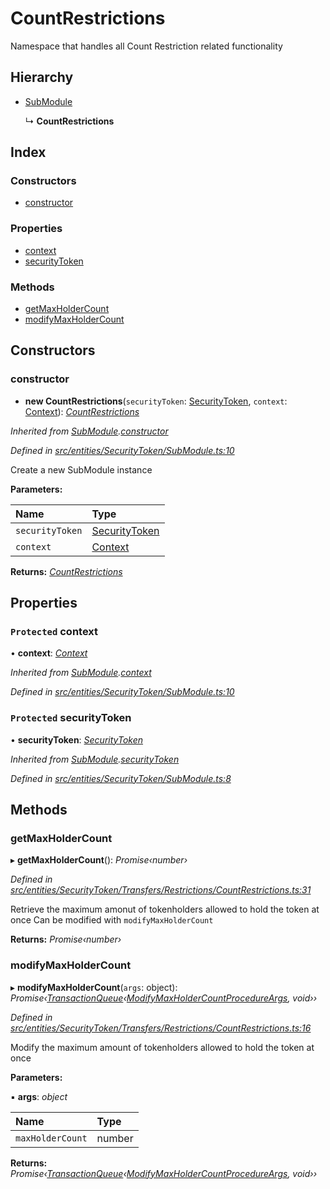 # CountRestrictions

Namespace that handles all Count Restriction related functionality

## Hierarchy

* [SubModule](../classes/_entities_securitytoken_submodule_.submodule.md)

  ↳ **CountRestrictions**

## Index

### Constructors

* [constructor](../classes/_entities_securitytoken_transfers_restrictions_countrestrictions_.countrestrictions.md#constructor)

### Properties

* [context](../classes/_entities_securitytoken_transfers_restrictions_countrestrictions_.countrestrictions.md#protected-context)
* [securityToken](../classes/_entities_securitytoken_transfers_restrictions_countrestrictions_.countrestrictions.md#protected-securitytoken)

### Methods

* [getMaxHolderCount](../classes/_entities_securitytoken_transfers_restrictions_countrestrictions_.countrestrictions.md#getmaxholdercount)
* [modifyMaxHolderCount](../classes/_entities_securitytoken_transfers_restrictions_countrestrictions_.countrestrictions.md#modifymaxholdercount)

## Constructors

### constructor

+ **new CountRestrictions**\(`securityToken`: [SecurityToken](../classes/_entities_securitytoken_securitytoken_.securitytoken.md), `context`: [Context](../classes/_context_.context.md)\): [_CountRestrictions_](../classes/_entities_securitytoken_transfers_restrictions_countrestrictions_.countrestrictions.md)

_Inherited from_ [_SubModule_](../classes/_entities_securitytoken_submodule_.submodule.md)_._[_constructor_](../classes/_entities_securitytoken_submodule_.submodule.md#constructor)

_Defined in_ [_src/entities/SecurityToken/SubModule.ts:10_](https://github.com/PolymathNetwork/polymath-sdk/blob/e8bbc1e/src/entities/SecurityToken/SubModule.ts#L10)

Create a new SubModule instance

**Parameters:**

| Name | Type |
| :--- | :--- |
| `securityToken` | [SecurityToken](../classes/_entities_securitytoken_securitytoken_.securitytoken.md) |
| `context` | [Context](../classes/_context_.context.md) |

**Returns:** [_CountRestrictions_](../classes/_entities_securitytoken_transfers_restrictions_countrestrictions_.countrestrictions.md)

## Properties

### `Protected` context

• **context**: [_Context_](../classes/_context_.context.md)

_Inherited from_ [_SubModule_](../classes/_entities_securitytoken_submodule_.submodule.md)_._[_context_](../classes/_entities_securitytoken_submodule_.submodule.md#protected-context)

_Defined in_ [_src/entities/SecurityToken/SubModule.ts:10_](https://github.com/PolymathNetwork/polymath-sdk/blob/e8bbc1e/src/entities/SecurityToken/SubModule.ts#L10)

### `Protected` securityToken

• **securityToken**: [_SecurityToken_](../classes/_entities_securitytoken_securitytoken_.securitytoken.md)

_Inherited from_ [_SubModule_](../classes/_entities_securitytoken_submodule_.submodule.md)_._[_securityToken_](../classes/_entities_securitytoken_submodule_.submodule.md#protected-securitytoken)

_Defined in_ [_src/entities/SecurityToken/SubModule.ts:8_](https://github.com/PolymathNetwork/polymath-sdk/blob/e8bbc1e/src/entities/SecurityToken/SubModule.ts#L8)

## Methods

### getMaxHolderCount

▸ **getMaxHolderCount**\(\): _Promise‹number›_

_Defined in_ [_src/entities/SecurityToken/Transfers/Restrictions/CountRestrictions.ts:31_](https://github.com/PolymathNetwork/polymath-sdk/blob/e8bbc1e/src/entities/SecurityToken/Transfers/Restrictions/CountRestrictions.ts#L31)

Retrieve the maximum amonut of tokenholders allowed to hold the token at once Can be modified with `modifyMaxHolderCount`

**Returns:** _Promise‹number›_

### modifyMaxHolderCount

▸ **modifyMaxHolderCount**\(`args`: object\): _Promise‹_[_TransactionQueue_](../classes/_entities_transactionqueue_.transactionqueue.md)_‹_[_ModifyMaxHolderCountProcedureArgs_](../interfaces/_types_index_.modifymaxholdercountprocedureargs.md)_, void››_

_Defined in_ [_src/entities/SecurityToken/Transfers/Restrictions/CountRestrictions.ts:16_](https://github.com/PolymathNetwork/polymath-sdk/blob/e8bbc1e/src/entities/SecurityToken/Transfers/Restrictions/CountRestrictions.ts#L16)

Modify the maximum amount of tokenholders allowed to hold the token at once

**Parameters:**

▪ **args**: _object_

| Name | Type |
| :--- | :--- |
| `maxHolderCount` | number |

**Returns:** _Promise‹_[_TransactionQueue_](../classes/_entities_transactionqueue_.transactionqueue.md)_‹_[_ModifyMaxHolderCountProcedureArgs_](../interfaces/_types_index_.modifymaxholdercountprocedureargs.md)_, void››_

